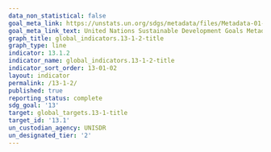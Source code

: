```yaml
---
data_non_statistical: false
goal_meta_link: https://unstats.un.org/sdgs/metadata/files/Metadata-01-05-03.pdf
goal_meta_link_text: United Nations Sustainable Development Goals Metadata (pdf 759kB)
graph_title: global_indicators.13-1-2-title
graph_type: line
indicator: 13.1.2
indicator_name: global_indicators.13-1-2-title
indicator_sort_order: 13-01-02
layout: indicator
permalink: /13-1-2/
published: true
reporting_status: complete
sdg_goal: '13'
target: global_targets.13-1-title
target_id: '13.1'
un_custodian_agency: UNISDR
un_designated_tier: '2'
---
```

